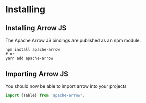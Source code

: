 # Installing

## Installing Arrow JS

The Apache Arrow JS bindings are published as an npm module.

```shell
npm install apache-arrow
# or
yarn add apache-arrow
```


## Importing Arrow JS

You should now be able to import arrow into your projects

```js
import {Table} from 'apache-arrow';
```
